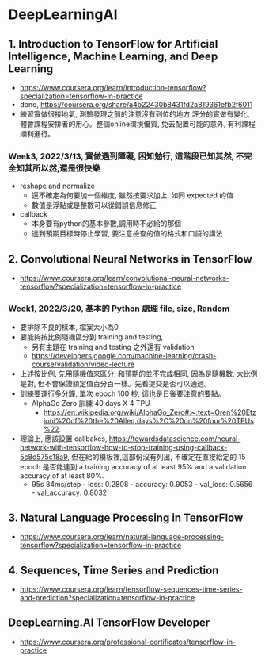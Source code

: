 # DeepLearningAI


## 1. Introduction to TensorFlow for Artificial Intelligence, Machine Learning, and Deep Learning
- https://www.coursera.org/learn/introduction-tensorflow?specialization=tensorflow-in-practice
- done, https://coursera.org/share/a4b22430b8431fd2a819361efb2f6011
- 練習實做很接地氣, 測驗發現之前的注意沒有到位的地方,評分的實做有變化, 體會課程安排者的用心。整個online環境優質, 免去配置可能的意外, 有利課程順利進行。
 

### Week3, 2022/3/13, 實做遇到障礙, 困知勉行, 這階段已知其然, 不完全知其所以然,還是很快樂
- reshape and normalize
  - 還不確定為何要加一個維度, 雖然按要求加上, 如同 expected 的值
  - 數值是浮點或是整數可以從錯誤信息修正
- callback
  - 本身要有python的基本參數,調用時不必給的那個
  - 達到預期目標時停止學習, 要注意檢查的值的格式和口語的講法

## 2. Convolutional Neural Networks in TensorFlow
- https://www.coursera.org/learn/convolutional-neural-networks-tensorflow?specialization=tensorflow-in-practice
### Week1, 2022/3/20, 基本的 Python 處理 file, size, Random 
- 要排除不良的樣本, 檔案大小為0
- 要能夠按比例隨機區分到  training and testing, 
  - 另有主題在 training and testing 之外還有 validation 
  - https://developers.google.com/machine-learning/crash-course/validation/video-lecture
- 上述按比例, 先用隨機值來區分, 和預期的並不完成相同, 因為是隨機數, 大比例是對, 但不會保證額定值百分百一樣。先看提交是否可以通過。
- 訓練要運行多分鐘, 單次 epoch 100 杪, 這也是日後要注意的要點。
  - AlphaGo Zero 訓練 40 days X 4 TPU
    - https://en.wikipedia.org/wiki/AlphaGo_Zero#:~:text=Oren%20Etzioni%20of%20the%20Allen,days%2C%20on%20four%20TPUs%22.
- 理論上, 應該設置 callbakcs, https://towardsdatascience.com/neural-network-with-tensorflow-how-to-stop-training-using-callback-5c8d575c18a9, 但在給的模板裡,這部份沒有列出, 不確定在直接給定的 15 epoch 是否能達到 a training accuracy of at least 95% and a validation accuracy of at least 80%.
  - 95s 84ms/step - loss: 0.2808 - accuracy: 0.9053 - val_loss: 0.5656 - val_accuracy: 0.8032 

## 3. Natural Language Processing in TensorFlow
- https://www.coursera.org/learn/natural-language-processing-tensorflow?specialization=tensorflow-in-practice

## 4. Sequences, Time Series and Prediction
- https://www.coursera.org/learn/tensorflow-sequences-time-series-and-prediction?specialization=tensorflow-in-practice


## DeepLearning.AI TensorFlow Developer
- https://www.coursera.org/professional-certificates/tensorflow-in-practice
